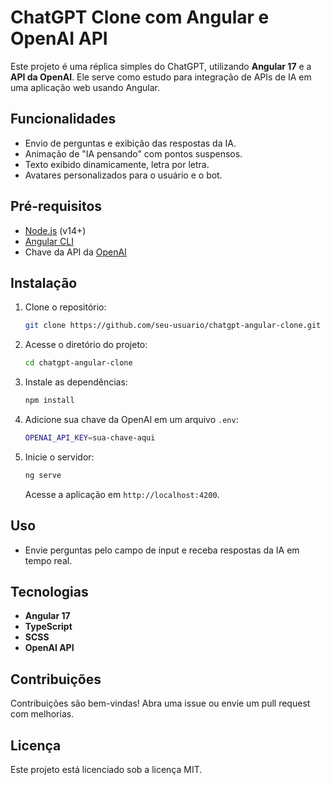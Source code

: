 # ChatGPT Clone com Angular e OpenAI API

Este projeto é uma réplica simples do ChatGPT, utilizando **Angular 17** e a **API da OpenAI**. Ele serve como estudo para integração de APIs de IA em uma aplicação web usando Angular.

## Funcionalidades

- Envio de perguntas e exibição das respostas da IA.
- Animação de "IA pensando" com pontos suspensos.
- Texto exibido dinamicamente, letra por letra.
- Avatares personalizados para o usuário e o bot.

## Pré-requisitos

- [Node.js](https://nodejs.org/) (v14+)
- [Angular CLI](https://angular.io/cli)
- Chave da API da [OpenAI](https://beta.openai.com/signup/)

## Instalação

1. Clone o repositório:

    ```bash
    git clone https://github.com/seu-usuario/chatgpt-angular-clone.git
    ```

2. Acesse o diretório do projeto:

    ```bash
    cd chatgpt-angular-clone
    ```

3. Instale as dependências:

    ```bash
    npm install
    ```

4. Adicione sua chave da OpenAI em um arquivo `.env`:

    ```bash
    OPENAI_API_KEY=sua-chave-aqui
    ```

5. Inicie o servidor:

    ```bash
    ng serve
    ```

    Acesse a aplicação em `http://localhost:4200`.

## Uso

- Envie perguntas pelo campo de input e receba respostas da IA em tempo real.

## Tecnologias

- **Angular 17**
- **TypeScript**
- **SCSS**
- **OpenAI API**

## Contribuições

Contribuições são bem-vindas! Abra uma issue ou envie um pull request com melhorias.

## Licença

Este projeto está licenciado sob a licença MIT.

